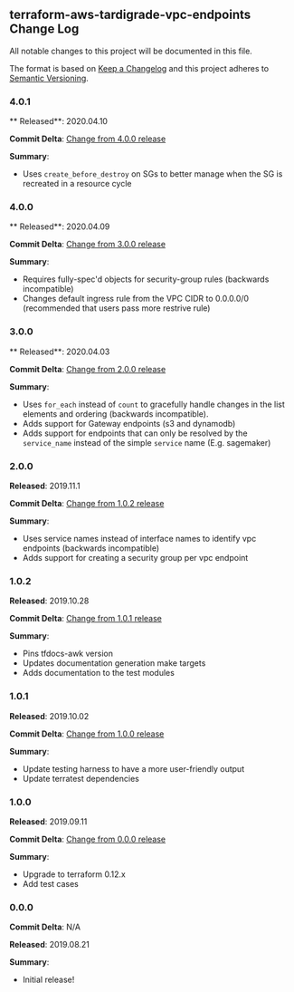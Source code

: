 ## terraform-aws-tardigrade-vpc-endpoints Change Log

All notable changes to this project will be documented in this file.

The format is based on [Keep a Changelog](http://keepachangelog.com/) and this project adheres to [Semantic Versioning](http://semver.org/).

### 4.0.1

** Released**: 2020.04.10

**Commit Delta**: [Change from 4.0.0 release](https://github.com/plus3it/terraform-aws-tardigrade-vpc-endpoints/compare/4.0.0...4.0.1)

**Summary**:

*   Uses `create_before_destroy` on SGs to better manage when the SG is recreated in a resource cycle

### 4.0.0

** Released**: 2020.04.09

**Commit Delta**: [Change from 3.0.0 release](https://github.com/plus3it/terraform-aws-tardigrade-vpc-endpoints/compare/3.0.0...4.0.0)

**Summary**:

*   Requires fully-spec'd objects for security-group rules (backwards incompatible)
*   Changes default ingress rule from the VPC CIDR to 0.0.0.0/0 (recommended that users pass more restrive rule)

### 3.0.0

** Released**: 2020.04.03

**Commit Delta**: [Change from 2.0.0 release](https://github.com/plus3it/terraform-aws-tardigrade-vpc-endpoints/compare/2.0.0...3.0.0)

**Summary**:

*   Uses `for_each` instead of `count` to gracefully handle changes in the list elements and ordering (backwards incompatible).
*   Adds support for Gateway endpoints (s3 and dynamodb)
*   Adds support for endpoints that can only be resolved by the `service_name` instead of the simple `service` name (E.g. sagemaker)

### 2.0.0

**Released**: 2019.11.1

**Commit Delta**: [Change from 1.0.2 release](https://github.com/plus3it/terraform-aws-tardigrade-vpc-endpoints/compare/1.0.2...2.0.0)

**Summary**:

*   Uses service names instead of interface names to identify vpc endpoints (backwards incompatible)
*   Adds support for creating a security group per vpc endpoint

### 1.0.2

**Released**: 2019.10.28

**Commit Delta**: [Change from 1.0.1 release](https://github.com/plus3it/terraform-aws-tardigrade-vpc-endpoints/compare/1.0.1...1.0.2)

**Summary**:

*   Pins tfdocs-awk version
*   Updates documentation generation make targets
*   Adds documentation to the test modules

### 1.0.1

**Released**: 2019.10.02

**Commit Delta**: [Change from 1.0.0 release](https://github.com/plus3it/terraform-aws-tardigrade-vpc-endpoints/compare/1.0.0...1.0.1)

**Summary**:

*   Update testing harness to have a more user-friendly output
*   Update terratest dependencies

### 1.0.0

**Released**: 2019.09.11

**Commit Delta**: [Change from 0.0.0 release](https://github.com/plus3it/terraform-aws-tardigrade-vpc-endpoints/compare/0.0.0...1.0.0)

**Summary**:

*   Upgrade to terraform 0.12.x
*   Add test cases

### 0.0.0

**Commit Delta**: N/A

**Released**: 2019.08.21

**Summary**:

*   Initial release!
